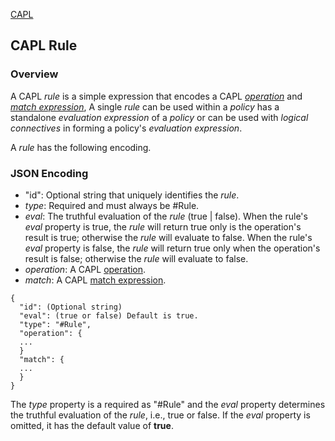 [CAPL](../ReadMe.md)
## CAPL Rule

### Overview 
A CAPL *rule* is a simple expression that encodes a CAPL *[operation](operation.md)* and *[match expression](match.md)*,  A single *rule* can be used within a *policy* has a standalone *evaluation expression* of a *policy* or can be used with *logical connectives* in forming a policy's *evaluation expression*.

A *rule* has the following encoding.
### JSON Encoding

- "id": Optional string that uniquely identifies the *rule*.
- *type*: Required and must always be #Rule.
- *eval*: The truthful evaluation of the *rule* (true | false).  When the rule's *eval* property is true, the *rule* will return true only is the operation's result is true; otherwise the *rule* will evaluate to false. When the rule's *eval* property is false, the *rule* will return true only when the operation's result is false; otherwise the *rule* will evaluate to false.
- *operation*: A CAPL [operation](operation.md).
- *match*: A CAPL [match expression](match.md).
```
{
  "id": (Optional string)
  "eval": (true or false) Default is true.
  "type": "#Rule",  
  "operation": {
  ...
  }
  "match": {
  ...
  }
}
```
The *type* property is a required as "#Rule" and the *eval* property determines the truthful evaluation of the *rule*, i.e., true or false.  If the *eval* property is omitted, it has the default value of **true**.

